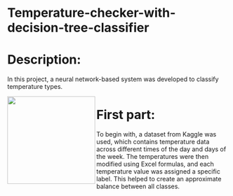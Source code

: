 # Temperature-checker-with-decision-tree-classifier
# Description:
In this project, a neural network-based system was developed to classify temperature types.


<img align="left" width="200" src="https://github.com/user-attachments/assets/f166c055-1bfa-4bb0-804f-3e61e5e67db5" />

# First part:
To begin with, a dataset from Kaggle was used, which contains temperature data across different times of the day and days of the week. The temperatures were then modified using Excel formulas, and each temperature value was assigned a specific label. This helped to create an approximate balance between all classes.
